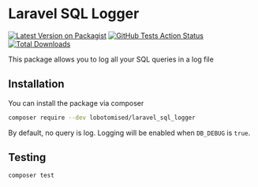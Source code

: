 # Laravel SQL Logger 

[![Latest Version on Packagist](https://img.shields.io/packagist/v/lobotomised/laravel-sql-logger.svg?style=flat-square)](https://packagist.org/packages/lobotomised/laravel_sql_logger)
[![GitHub Tests Action Status](https://github.com/lobotomised/laravel_sql_logger/actions/workflows/test.yml/badge.svg)](https://github.com/lobotomised/laravel_sql_logger/actions/workflows/test.yml)
[![Total Downloads](https://img.shields.io/packagist/dt/lobotomised/laravel_sql_logger.svg?style=flat-square)](https://packagist.org/packages/lobotomised/laravel_sql_logger)

This package allows you to log all your SQL queries in a log file

## Installation
You can install the package via composer

```bash
composer require --dev lobotomised/laravel_sql_logger
```
By default, no query is log. Logging will be enabled when `DB_DEBUG` is `true`. 

## Testing

```bash
composer test
```
